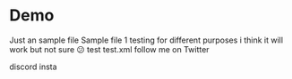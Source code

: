 # Demo
Just an sample file 
Sample file 1
testing for different purposes
i think it will work
but not sure 😕 
test 
test.xml
follow me on Twitter 

discord
insta 

